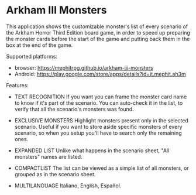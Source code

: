 # Arkham III Monsters

This application shows the customizable monster's list of every scenario of the Arkham Horror Third Edition board game, in order to speed up preparing the monster cards before the start of the game and putting back them in the box at the end of the game.

Supported platforms:

- browser: https://mephitrpg.github.io/arkham-iii-monsters
- Android: https://play.google.com/store/apps/details?id=it.mephit.ah3m

Features:

* TEXT RECOGNITION
If you want you can frame the monster card name to know if it's part of the scenario. You can auto-check it in the list, to verify that all the scenario's monsters was found.

* EXCLUSIVE MONSTERS
Highlight monsters present only in the selected scenario. Useful if you want to store aside specific monsters of every scenario, so when you setup you'll have to search only the remaining ones.

* EXPANDED LIST
Unlike what happens in the scenario sheet, "All monsters" names are listed.

* COMPACTLIST
The list can be viewed as a simple list of all monsters, or grouped as in the scenario sheet.

* MULTILANGUAGE
Italiano, English, Español.
